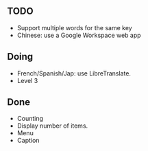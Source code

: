 

## TODO

- Support multiple words for the same key
- Chinese: use a Google Workspace web app

## Doing

- French/Spanish/Jap: use LibreTranslate.
- Level 3


## Done

- Counting
- Display number of items.
- Menu
- Caption